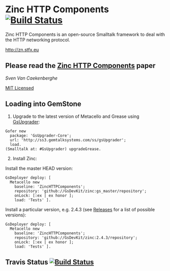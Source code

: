 # Zinc HTTP Components [![Build Status](https://github.com/GsDevKit/zinc/actions/workflows/ci.yml/badge.svg?branch=gs_master)](https://github.com/GsDevKit/zinc/actions/workflows/ci.yml)

Zinc HTTP Components is an open-source Smalltalk framework 
to deal with the HTTP networking protocol.


<http://zn.stfx.eu>


## Please read the [Zinc HTTP Components](https://github.com/svenvc/zinc/blob/master/zinc-http-components-paper.md) paper


*Sven Van Caekenberghe* 


[MIT Licensed](https://github.com/svenvc/zinc/blob/master/license.txt)


## Loading into GemStone

1. Upgrade to the latest version of Metacello and Grease using [GsUpgrader](https://github.com/GsDevKit/gsUpgrader#gsupgrader-):

```Smalltalk
Gofer new
  package: 'GsUpgrader-Core';
  url: 'http://ss3.gemtalksystems.com/ss/gsUpgrader';
  load.
(Smalltalk at: #GsUpgrader) upgradeGrease.
```

2. Install Zinc:

  Install the master HEAD version:
  ```Smalltalk
  GsDeployer deploy: [
    Metacello new
      baseline: 'ZincHTTPComponents';
      repository: 'github://GsDevKit/zinc:gs_master/repository';
      onLock: [:ex | ex honor ];
      load: 'Tests' ].
  ```

  Install a particular version, e.g. 2.4.3 (see [Releases](https://github.com/GsDevKit/zinc/releases) for a list of possible versions):
  ```Smalltalk
  GsDeployer deploy: [
    Metacello new
      baseline: 'ZincHTTPComponents';
      repository: 'github://GsDevKit/zinc:2.4.3/repository';
      onLock: [:ex | ex honor ];
      load: 'Tests' ].
  ```


## Travis Status [![Build Status](https://travis-ci.org/GsDevKit/zinc.png?branch=gs_master)](https://travis-ci.org/GsDevKit/zinc)

